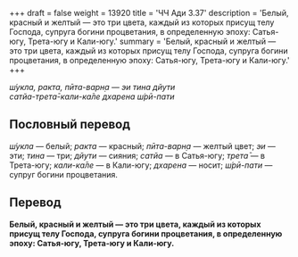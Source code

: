 +++
draft = false
weight = 13920
title = 'ЧЧ Ади 3.37'
description = 'Белый, красный и желтый — это три цвета, каждый из которых присущ телу Господа, супруга богини процветания, в определенную эпоху: Сатья-югу, Трета-югу и Кали-югу.'
summary = 'Белый, красный и желтый — это три цвета, каждый из которых присущ телу Господа, супруга богини процветания, в определенную эпоху: Сатья-югу, Трета-югу и Кали-югу.'
+++

_ш́укла, ракта, пӣта-варн̣а — эи тина дйути  
сатйа-трета̄-кали-ка̄ле дхарена ш́рӣ-пати_

## Пословный перевод

_ш́укла_ — белый; _ракта_ — красный; _пӣта_\-_варн̣а_ — желтый цвет; _эи_ — эти; _тина_ — три; _дйути_ — сияния; _сатйа_ — в Сатья-югу; _трета̄_ — в Трета-югу; _кали_\-_ка̄ле_ — в Кали-югу; _дхарена_ — носит; _ш́рӣ_\-_пати_ — супруг богини процветания.

## Перевод

**Белый, красный и желтый — это три цвета, каждый из которых присущ телу Господа, супруга богини процветания, в определенную эпоху: Сатья-югу, Трета-югу и Кали-югу.**
